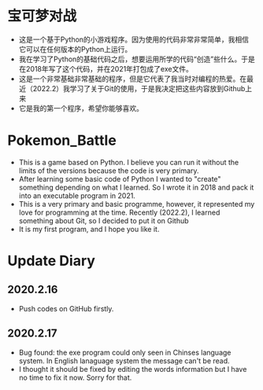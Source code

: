 # 宝可梦对战
- 这是一个基于Python的小游戏程序。因为使用的代码非常非常简单，我相信它可以在任何版本的Python上运行。
- 我在学习了Python的基础代码之后，想要运用所学的代码“创造”些什么。于是在2018年写了这个代码，并在2021年打包成了exe文件。
- 这是一个非常基础非常基础的程序，但是它代表了我当时对编程的热爱。在最近（2022.2）我学习了关于Git的使用，于是我决定把这些内容放到Github上来
- 它是我的第一个程序，希望你能够喜欢。



# Pokemon_Battle
- This is a game based on Python. I believe you can run it without the limits of the versions because the code is very primary.
- After learning some basic code of Python I wanted to "create" something depending on what I learned. So I wrote it in 2018 and pack it into an executable program in 2021.
- This is a very primary and basic programme, however, it represented my love for programming at the time. Recently (2022.2), I learned something about Git, so I decided to put it on Github
- It is my first program, and I hope you like it.

# Update Diary
## 2020.2.16
- Push codes on GitHub firstly.

## 2020.2.17
- Bug found: the exe program could only seen in Chinses language system. In English lanaguage system the message can't be read. 
- I thought it should be fixed by editing the words information but I have no time to fix it now. Sorry for that. 
